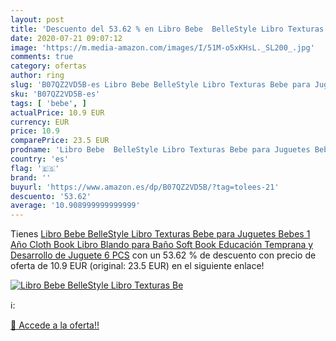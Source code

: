 ```yaml
---
layout: post
title: 'Descuento del 53.62 % en Libro Bebe  BelleStyle Libro Texturas Be'
date: 2020-07-21 09:07:12
image: 'https://m.media-amazon.com/images/I/51M-o5xKHsL._SL200_.jpg'
comments: true
category: ofertas
author: ring
slug: 'B07QZ2VD5B-es Libro Bebe BelleStyle Libro Texturas Bebe para Juguetes...'
sku: 'B07QZ2VD5B-es'
tags: [ 'bebe', ]
actualPrice: 10.9 EUR
currency: EUR
price: 10.9
comparePrice: 23.5 EUR
prodname: 'Libro Bebe  BelleStyle Libro Texturas Bebe para Juguetes Bebes 1 Año  Cloth Book  Libro Blando para Baño  Soft Book Educación Temprana y Desarrollo de Juguete  6 PCS'
country: 'es'
flag: '🇪🇸'
brand: ''
buyurl: 'https://www.amazon.es/dp/B07QZ2VD5B/?tag=tolees-21'
descuento: '53.62'
average: '10.908999999999999'
---
```


Tienes [Libro Bebe  BelleStyle Libro Texturas Bebe para Juguetes Bebes 1 Año  Cloth Book  Libro Blando para Baño  Soft Book Educación Temprana y Desarrollo de Juguete  6 PCS](https://www.amazon.es/dp/B07QZ2VD5B/?tag=tolees-21) con un 53.62 % de descuento con precio de oferta de 10.9 EUR (original: 23.5 EUR) en el siguiente enlace!

[![Libro Bebe  BelleStyle Libro Texturas Be](https://m.media-amazon.com/images/I/51M-o5xKHsL._SL200_.jpg)](https://www.amazon.es/dp/B07QZ2VD5B/?tag=tolees-21)

ℹ️:


[🛒 Accede a la oferta!!](https://www.amazon.es/dp/B07QZ2VD5B/?tag=tolees-21)
